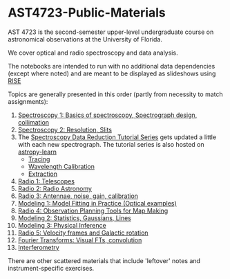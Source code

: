 # AST4723-Public-Materials

AST 4723 is the second-semester upper-level undergraduate course on astronomical observations at the University of Florida.

We cover optical and radio spectroscopy and data analysis.

The notebooks are intended to run with no additional data dependencies (except where noted) and are meant to be displayed as slideshows using [RISE](https://rise.readthedocs.io/en/stable/)

Topics are generally presented in this order (partly from necessity to match assignments):

  1. [Spectroscopy 1: Basics of spectroscopy, Spectrograph design, collimation](https://github.com/keflavich/AST4723-Public-Materials/blob/master/Lecture%20-%20Spectroscopy%201%20-%20Spectroscopy%20and%20Spectrograph%20Design%2C%20Collimation%2C%20Diffraction.ipynb)
  2. [Spectroscopy 2: Resolution, Slits](https://github.com/keflavich/AST4723-Public-Materials/blob/master/Lecture%20-%20Spectroscopy%202%20-%20Resolution%2C%20Grating%20Equation%2C%20Slit%20rev2.ipynb)
  3. The [Spectroscopy Data Reduction Tutorial Series](https://github.com/keflavich/AST4723-Public-Materials/tree/master/spectroscopy) gets updated a little with each new spectrograph.  The tutorial series is also hosted on [astropy-learn](learn.astropy.org)
     - [Tracing](https://learn.astropy.org/tutorials/1-SpectroscopicTraceTutorial.html)
     - [Wavelength Calibration](https://learn.astropy.org/tutorials/2-WavelengthCalibration.html)
     - [Extraction](https://learn.astropy.org/tutorials/3-Trace_Extract_Wavelength-CalibrateSpectrum.html)
  4. [Radio 1: Telescopes](https://github.com/keflavich/AST4723-Public-Materials/blob/master/Lecture%20-%20Radio%201%20-%20Radio%20Telescopes.ipynb)
  5. [Radio 2: Radio Astronomy](https://github.com/keflavich/AST4723-Public-Materials/blob/master/Lecture%20-%20Radio%202%20-%20Radio%20Astronomy.ipynb)
  6. [Radio 3: Antennae, noise, gain, calibration](https://github.com/keflavich/AST4723-Public-Materials/blob/master/Lecture%20-%20Radio%203%20-%20Radio%20astronomy%20-%20antennae%2C%20noise%2C%20gain%2C%20calibration.ipynb)
  7. [Modeling 1: Model Fitting in Practice (Optical examples)](https://github.com/keflavich/AST4723-Public-Materials/blob/master/Lecture%20-%20Modeling%201%20-%20Model%20fitting%20in%20practice%20-%202022%20optical%20version.ipynb)
  8. [Radio 4: Observation Planning Tools for Map Making](https://github.com/keflavich/AST4723-Public-Materials/blob/master/Lecture%20-%20Radio%204%20-%20Observation%20Planning%20to%20Map%20Making.ipynb)
  9. [Modeling 2: Statistics, Gaussians, Lines](https://github.com/keflavich/AST4723-Public-Materials/blob/master/Lecture%20-%20Modeling%202%20-%20Statistics%2C%20Gaussians%2C%20and%20Lines.ipynb)
  10. [Modeling 3: Physical Inference](https://github.com/keflavich/AST4723-Public-Materials/blob/master/Lecture%20-%20Modeling%203%20-%20Physical%20Inference%20and%20Uncertainties.ipynb)
  11. [Radio 5: Velocity frames and Galactic rotation](https://github.com/keflavich/AST4723-Public-Materials/blob/master/Lecture%20-%20Radio%205%20-%20Velocity%20and%20Galactic%20Rotation.ipynb)
  12. [Fourier Transforms: Visual FTs, convolution](https://github.com/keflavich/AST4723-Public-Materials/blob/master/FourierTransforms.ipynb)
  13. [Interferometry](https://github.com/keflavich/AST4723-Public-Materials/blob/master/Interferometry.ipynb)


There are other scattered materials that include 'leftover' notes and instrument-specific exercises.
